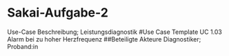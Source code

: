 # Sakai-Aufgabe-2
Use-Case Beschreibung; Leistungsdiagnostik
#Use Case Template UC 1.03 Alarm bei zu hoher Herzfrequenz
##Beteiligte Akteure
Diagnostiker; Proband:in
##
